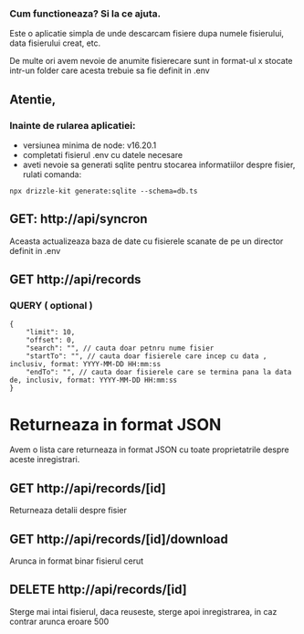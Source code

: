 ### Cum functioneaza? Si la ce ajuta.

Este o aplicatie simpla de unde descarcam fisiere dupa numele fisierului, data fisierului creat, etc.

De multe ori avem nevoie de anumite fisierecare sunt in format-ul x stocate intr-un folder care acesta trebuie sa fie
definit in .env

## Atentie,

### Inainte de rularea aplicatiei:

- versiunea minima de node: v16.20.1
- completati fisierul .env cu datele necesare
- aveti nevoie sa generati sqlite pentru stocarea informatiilor despre fisier, rulati comanda:

```
npx drizzle-kit generate:sqlite --schema=db.ts
```

## GET: http://api/syncron

Aceasta actualizeaza baza de date cu fisierele scanate de pe un director definit in .env

## GET http://api/records

### QUERY ( optional )

```
{
    "limit": 10,
    "offset": 0,
    "search": "", // cauta doar petnru nume fisier
    "startTo": "", // cauta doar fisierele care incep cu data , inclusiv, format: YYYY-MM-DD HH:mm:ss
    "endTo": "", // cauta doar fisierele care se termina pana la data de, inclusiv, format: YYYY-MM-DD HH:mm:ss
}
```

# Returneaza in format JSON

Avem o lista care returneaza in format JSON cu toate proprietatrile despre aceste inregistrari.

## GET http://api/records/[id]

Returneaza detalii despre fisier

## GET http://api/records/[id]/download

Arunca in format binar fisierul cerut

## DELETE http://api/records/[id]

Sterge mai intai fisierul, daca reuseste, sterge apoi inregistrarea, in caz contrar arunca eroare 500
